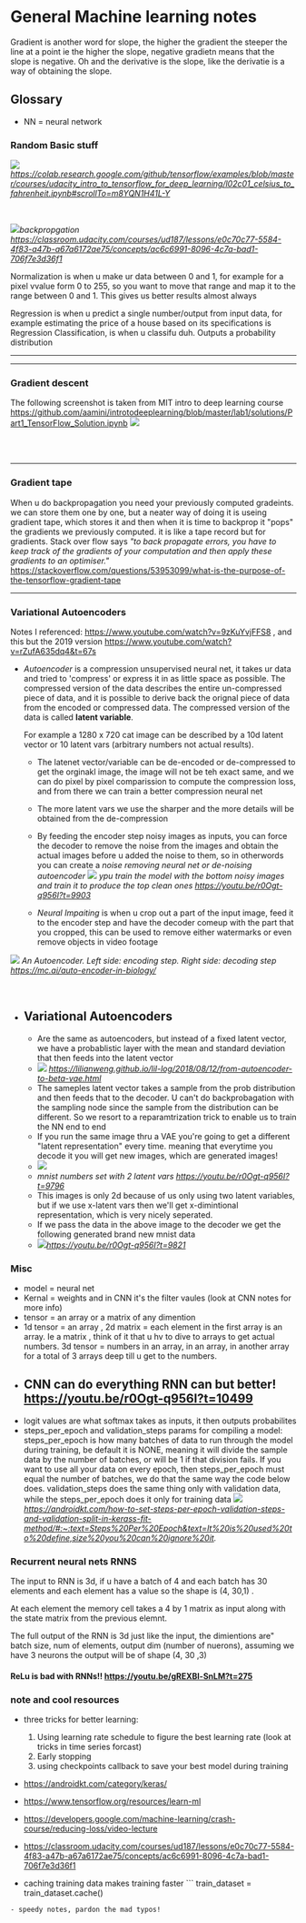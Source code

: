 # General Machine learning notes

Gradient is another word for slope, the higher the gradient the steeper the line at a point ie the higher the slope, negative gradietn means that the slope is negative.
Oh and the derivative is the slope, like the derivatie is a way of obtaining the slope.

## Glossary
- NN = neural network

### Random Basic stuff

![](screenshots/2020-05-24-14-25-59.png) *https://colab.research.google.com/github/tensorflow/examples/blob/master/courses/udacity_intro_to_tensorflow_for_deep_learning/l02c01_celsius_to_fahrenheit.ipynb#scrollTo=m8YQN1H41L-Y*

 <br>

![](screenshots/2020-05-24-20-17-34.png)*backpropgation https://classroom.udacity.com/courses/ud187/lessons/e0c70c77-5584-4f83-a47b-a67a6172ae75/concepts/ac6c6991-8096-4c7a-bad1-706f7e3d36f1*


Normalization is when u make ur data between 0 and 1, for example for a pixel vvalue form 0 to 255, so you want to move that range and map it to the range between 0 and 1. This gives us better results almost always

Regression is when u predict a single number/output from input data, for example estimating the price of a house based on its specifications is Regression
Classification, is when u classifu duh. Outputs a probability distribution

------------------------------------
____________________________________


### Gradient descent

The following screenshot is taken from MIT intro to deep learning course https://github.com/aamini/introtodeeplearning/blob/master/lab1/solutions/Part1_TensorFlow_Solution.ipynb
![](screenshots/2020-05-17-16-09-23.png)

<br>


<br>

------------------------------------

### Gradient tape
When u do backpropagation you need your previously computed gradeints. we can store them one by one, but a neater way of doing it is useing gradient tape, which stores it and then when it is time to backprop it "pops" the gradients we previously computed. it is like a tape record but for gradients. Stack over flow says _"to back propagate errors, you have to keep track of the gradients of your computation and then apply these gradients to an optimiser."_ https://stackoverflow.com/questions/53953099/what-is-the-purpose-of-the-tensorflow-gradient-tape

----------------

### Variational Autoencoders
Notes I referenced: https://www.youtube.com/watch?v=9zKuYvjFFS8 , and this but the 2019 version https://www.youtube.com/watch?v=rZufA635dq4&t=67s 

 - _Autoencoder_ is a compression unsupervised neural net, it takes ur data and tried to 'compress' or express it in as little space as possible. The compressed version of the data describes the entire un-compressed piece of data, and it is possible to derive back the orignal piece of data from the encoded or compressed data. The compressed version of the data is called __latent variable__.
  
    For example a 1280 x 720 cat image can be described by a 10d latent vector or 10 latent vars (arbitrary numbers not actual results). 
  
    - The latenet vector/variable can be de-encoded or de-compressed to get the orginakl image, the image will not be teh exact same, and we can do pixel by pixel comparission to compute the compression loss, and from there we can train a better compression neural net
     
   - The more latent vars we use the sharper and the more details will be obtained from the de-compression
   - By feeding the encoder step noisy images as inputs, you can force the decoder to remove the noise from the images and obtain the actual images before u added the noise to them, so in otherwords you can create a _noise removing neural net or de-noising autoencoder_  ![](screenshots/2020-05-23-09-48-35.png) *ypu train the model with the bottom noisy images and train it to produce the top clean ones https://youtu.be/r0Ogt-q956I?t=9903*
   - _Neural Impaiting_ is when u crop out a part of the input image, feed it to the encoder step and have the decoder comeup with the part that you cropped, this can be used to remove either watermarks or even remove objects in video footage

![](screenshots/2020-05-17-16-40-34.png)
*An Autoencoder. Left side: encoding step. Right side: decoding step
https://mc.ai/auto-encoder-in-biology/*

<br>

- Variational Autoencoders 
    --
    - Are the same as autoencoders, but instead of a fixed latent vector, we have a probablistic layer with the mean and standard deviation that then feeds into the latent vector
    - ![](screenshots/2020-05-17-16-58-14.png) *https://lilianweng.github.io/lil-log/2018/08/12/from-autoencoder-to-beta-vae.html*
    - The sameples latent vector takes a sample from the prob distribution and then feeds that to the decoder. U can't do backprobagation with the sampling node since the sample from the distribution can be different. So we resort to a reparamtrization trick to enable us to train the NN end to end
    - If you run the same image thru a VAE you're going to get a different "latent representation" every time. meaning that everytime you decode it you will get new images, which are generated images!
    - ![](screenshots/2020-05-23-09-38-26.png)
    - *mnist numbers set with 2 latent vars https://youtu.be/r0Ogt-q956I?t=9796*
    - This images is only 2d because of us only using two latent variables, but if we use x-latent vars then we'll get x-dimintional representation, which is very nicely seperated.
    - If we pass the data in the above image to the decoder we get the following generated brand new mnist data
    - ![](screenshots/2020-05-23-09-42-56.png)*https://youtu.be/r0Ogt-q956I?t=9821*



### Misc
- model = neural net
- Kernal = weights and in CNN it's the filter vaules (look at CNN notes for more info)
- tensor = an array or a matrix of any dimention
- 1d tensor = an array , 2d matrix = each element in the first array is an array. Ie a matrix , think of it that u hv to dive to arrays to get actual numbers.
 3d tensor = numbers in an array, in an array, in another array for a total of 3 arrays deep till u get to the numbers.
- ## CNN can do everything RNN can but better! https://youtu.be/r0Ogt-q956I?t=10499
- logit values are what softmax takes as inputs, it then outputs probabilites
- steps_per_epoch and validation_steps params for compiling a model:
    steps_per_epoch is how many batches of data to run through the model during training, be default it is NONE, meaning it will divide the sample data by the number of batches, or will be 1 if that division fails.
    If you want to use all your data on every epoch, then steps_per_epoch must equal the number of batches, we do that the same way the code below does.
    validation_steps does the same thing only with validation data, while the steps_per_epoch does it only for training data
    ![](screenshots/2020-06-07-21-37-39.png)*https://androidkt.com/how-to-set-steps-per-epoch-validation-steps-and-validation-split-in-kerass-fit-method/#:~:text=Steps%20Per%20Epoch&text=It%20is%20used%20to%20define,size%20you%20can%20ignore%20it.*

### Recurrent neural nets RNNS
The input to RNN is 3d, if u have a batch of 4 and each batch has 30 elements and each element has a value so the shape is (4, 30,1) .

At each element the memory cell takes a 4 by 1 matrix as input along with the state matrix from the previous elemnt. 

 The full output of the RNN is 3d just like the input, the dimientions are" batch size, num of elements, output dim (number of nuerons), assuming we have 3 neurons the output will be of shape (4, 30 ,3)

 #### ReLu is bad with RNNs!! https://youtu.be/gREXBl-SnLM?t=275

 ### note and cool resources

 - three tricks for better learning:
   1.  Using learning rate schedule to figure the best learning rate (look at tricks in time series forcast)
   2.  Early stopping
   3.  using checkpoints callback to save your best model during training 


 - https://androidkt.com/category/keras/
- https://www.tensorflow.org/resources/learn-ml
- https://developers.google.com/machine-learning/crash-course/reducing-loss/video-lecture
- https://classroom.udacity.com/courses/ud187/lessons/e0c70c77-5584-4f83-a47b-a67a6172ae75/concepts/ac6c6991-8096-4c7a-bad1-706f7e3d36f1
- caching training data makes training faster ``` train_dataset =  train_dataset.cache()
 ```
- speedy notes, pardon the mad typos!
